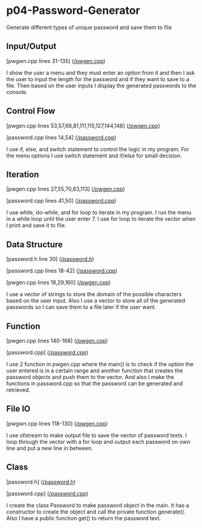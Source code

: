 # p04-Password-Generator
Generate different types of unique password and save them to file

## Input/Output
[pwgwn.cpp lines 31-135] ([/pwgen.cpp](/pwgen.cpp "pwgen.cpp"))

I show the user a menu and they must enter an option from it and then I ask the user to input the length for the password and if they want to save to a file. Then based on the user inputs I display the generated passwords to the console.

## Control Flow
[pwgen.cpp lines 53,57,68,81,111,115,127,144,148] ([/pwgen.cpp](/pwgen.cpp "pwgen.cpp"))

[password.cpp lines 14,54] ([/password.cpp](/password.cpp "password.cpp"))

I use if, else, and switch statement to control the logic in my program. For the menu options I use switch statement and if/else for small decision.

## Iteration
[pwgen.cpp lines 27,55,70,83,113] ([/pwgen.cpp](/pwgen.cpp "pwgen.cpp"))

[password.cpp lines 41,50] ([/password.cpp](/password.cpp "password.cpp"))

I use while, do-while, and for loop to iterate in my program. I run the menu in a while loop until the user enter 7. I use for loop to iterate the vector when I print and save it to file.

## Data Structure
[password.h line 30] ([/password.h](/password.h "password.h"))

[password.cpp lines 18-42] ([/password.cpp](/password.cpp "password.cpp"))

[pwgen.cpp lines 16,29,160] ([/pwgen.cpp](/pwgen.cpp "pwgen.cpp"))

I use a vector of strings to store the domain of the possible characters based on the user input. Also I use a vector to store all of the generated passwords so I can save them to a file later if the user want.

## Function
[pwgen.cpp lines 140-166] ([/pwgen.cpp](/pwgen.cpp "pwgen.cpp"))

[password.cpp] ([/password.cpp](/password.cpp "password.cpp"))

I use 2 function in pwgen.cpp where the main() is to check if the option the user entered is in a certain range and another function that creates the password objects and push them to the vector. And also I make the functions in password.cpp so that the password can be generated and retrieved.

## File IO
[pwgwn.cpp lines 118-130] ([/pwgen.cpp](/pwgen.cpp "pwgen.cpp"))

I use ofstream to make output file to save the vector of password texts. I loop through the vector with a for loop and output each password on own line and put a new line in between.

## Class
[password.h] ([/password.h](/password.h "password.h"))

[password.cpp] ([/password.cpp](/password.cpp "password.cpp"))

I create the class Password to make password object in the main. It has a constructor to create the object and call the private function generate(). Also I have a public function get() to return the password text.
